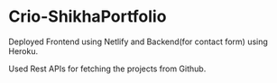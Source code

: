 # Crio-ShikhaPortfolio
Deployed Frontend using Netlify and Backend(for contact form) using Heroku.

Used Rest APIs for fetching the projects from Github.
